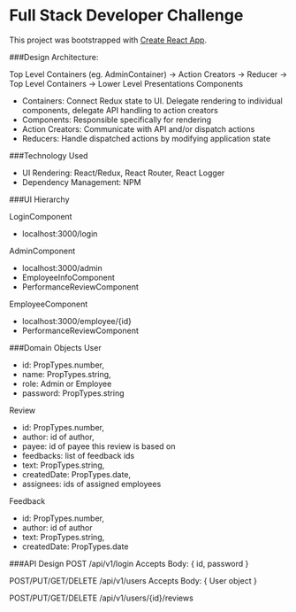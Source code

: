 # Full Stack Developer Challenge

This project was bootstrapped with [Create React App](https://github.com/facebookincubator/create-react-app).

###Design Architecture:

Top Level Containers (eg. AdminContainer) -> Action Creators -> Reducer -> Top Level Containers -> Lower Level Presentations Components

* Containers: Connect Redux state to UI.  Delegate rendering to individual components, delegate API handling to action creators
* Components: Responsible specifically for rendering
* Action Creators: Communicate with API and/or dispatch actions
* Reducers: Handle dispatched actions by modifying application state

###Technology Used

* UI Rendering: React/Redux, React Router, React Logger
* Dependency Management: NPM

###UI Hierarchy

LoginComponent
* localhost:3000/login

AdminComponent
* localhost:3000/admin
* EmployeeInfoComponent
* PerformanceReviewComponent

EmployeeComponent 
* localhost:3000/employee/{id}
* PerformanceReviewComponent

###Domain Objects
User
* id: PropTypes.number,
* name: PropTypes.string,
* role: Admin or Employee
* password: PropTypes.string

Review
* id: PropTypes.number,
* author: id of author,
* payee: id of payee this review is based on
* feedbacks: list of feedback ids
* text: PropTypes.string,
* createdDate: PropTypes.date,
* assignees: ids of assigned employees

Feedback
* id: PropTypes.number,
* author: id of author
* text: PropTypes.string,
* createdDate: PropTypes.date

###API Design
POST /api/v1/login
Accepts Body: { id, password }

POST/PUT/GET/DELETE
/api/v1/users
Accepts Body: { User object }

POST/PUT/GET/DELETE
/api/v1/users/{id}/reviews
